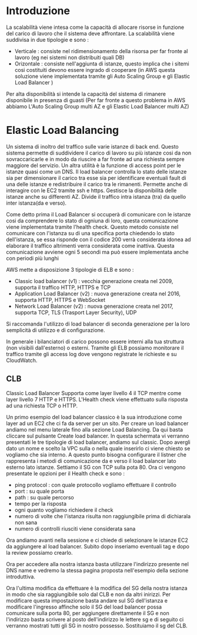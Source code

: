 # Introduzione 
La scalabilità viene intesa come la capacità di allocare risorse in funzione del carico di lavoro che il sistema deve affrontare. La scalabilità viene suddivisa in due tipologie e sono :
+ Verticale : consiste nel ridimensionamento della risorsa per far fronte al lavoro (eg nei sistemi non distribuiti quali DB)
+ Orizontale : consiste nell'aggiunta di istanze, questo implica che i sitemi cosi costituiti devono essere ingrado di cooperare (in AWS questa soluzione viene implementata tramite gli Auto Scaling Group e gli Elastic Load Balancer )

Per alta disponibilità si intende la capacità del sistema di rimanere disponibile in presenza di guasti (Per far fronte a questo problema in AWS abbiamo L'Auto Scaling Group multi AZ e gli Elastic Load Balancer multi AZ)


# Elastic Load Balancing 
Un sistema di inoltro del traffico sulle varie istanze di back end. Questo sistema permette di suddividere il carico di lavoro su più istanze cosi da non sovraccaricarle e in modo da riuscire a far fronte ad una richiesta sempre maggiore del servizio. Un altra utilità è la funzione di access point per le istanze quasi come un DNS. Il load balancer controlla lo stato delle istanze sia per dimensionare il carico tra esse sia per identificare eventuali fault di una delle istanze e redistribuire il carico tra le rimanenti. Permette anche di interagire con le EC2 tramite ssh e https. Gestisce la disponibilità delle istanze anche su differenti AZ. Divide il traffico intra istanza (tra) da quello inter istanza(da e verso).

Come detto prima il Load Balancer si occuperà di comunicare con le istanze cosi da comprendere lo stato di ogniuna di loro, questa comunicazione viene implementata tramite l'health check. Questo metodo consiste nel comunicare con l'istanza su di una specifica porta chiedendo lo stato dell'istanza, se essa risponde con il codice 200 verrà considerata idonea ad elaborare il traffico altrimenti verra considerata come inattiva. Questa comunicazione avviene ogni 5 secondi ma può essere implementata anche con periodi più lunghi

AWS mette a disposizione 3 tipologie di ELB e sono :
+ Classic load balancer (v1) : vecchia generazione creata nel 2009, supporta il traffico HTTP, HTTPS e TCP
+ Application Load Balancer (v2) : nuova generazione creata nel 2016, supporta HTTP, HTTPS e WebSocket 
+ Network Load Balancer (v2) : nuova generazione creata nel 2017, supporta TCP, TLS (Trasport Layer Security), UDP

Si raccomanda l'utilizzo di load balancer di seconda generazione per la loro semplicità di utilizzo e di configurazione.

In generale i bilanciatori di carico possono essere interni alla tua struttura (non visibili dall'esterno) o esterni.
Tramite gli ELB possiamo monitorare il traffico tramite gli access log dove vengono registrate le richieste e su CloudWatch.

## CLB
Classic Load Balancer Supporta come layer livello 4 il TCP mentre come layer livello 7 HTTP e HTTPS. L'Health check viene effettuato sulla risposta ad una richiesta TCP o HTTP. 

Un primo esempio del load balancer classico è la sua introduzione come layer ad un EC2 che ci fa da server per un sito.
Per creare un load balancer andiamo nel menu laterale fino alla sezione Load Balancing. Da qui basta cliccare sul pulsante Create load balancer. In questa schermata vi verranno presentati le tre tipologie di load balancer, andiamo sul classic.
Dopo avergli dato un nome e scelto la VPC sulla o nella quale inserirlo ci viene chiesto se vogliamo che sia interno. A questo punto bisogna configurare il listner che rappresenta i metodi di comunicazione da e verso il load balancer lato esterno lato istanze. Settiamo il SG con TCP sulla pota 80. Ora ci vengono presentate le opzioni per il Health check e sono :  
+ ping protocol : con quale protocollo vogliamo effettuare il controllo 
+ port : su quale porta 
+ path : su quale percorso
+ tempo per la risposta 
+ ogni quanto vogliamo richiedere il check
+ numero di volte che l'istanza risulta non raggiungibile prima di dichiarala non sana
+ numero di controlli riusciti viene considerata sana

Ora andiamo avanti nella sessione e ci chiede di selezionare le istanze EC2 da aggiungere al load balancer. Subito dopo inseriamo eventuali tag e dopo la review possiamo crearlo.

Ora per accedere alla nostra istanza basta utilizzare l'indirizzo presente nel DNS name e vedremo la stessa pagina proposta nell'esempio della sezione introduttiva.

Ora l'ultima modifica da effettuare è la modifica del SG della nostra istanza in modo che sia raggiungibile solo dal CLB e non da altri inirizzi. Per modificare questa impostazione basta andare sul SG dell'istanza e modificare l'ingresso affinche solo il SG del load balancer possa comunicare sulla porta 80, per aggiungere direttamente il SG e non l'indirizzo basta scrivere al posto dell'indirizzo le lettere sg e di seguito ci verranno mostrati tutti gli SG in nostro possesso. Sostituiamo il sg del CLB.
